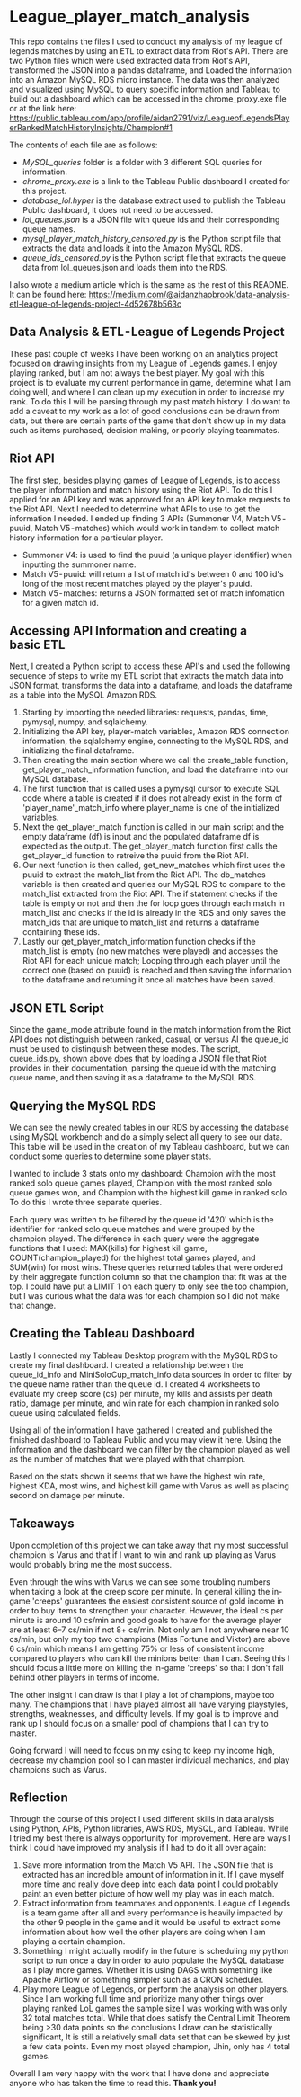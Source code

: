 # **League_player_match_analysis**

This repo contains the files I used to conduct my analysis of my league of legends matches by using an ETL to extract data from Riot's API.
There are two Python files which were used extracted data from Riot's API, transformed the JSON into a pandas dataframe, and Loaded the 
information into an Amazon MySQL RDS micro instance. The data was then analyzed and visualized using MySQL to query specific information and 
Tableau to build out a dashboard which can be accessed in the chrome_proxy.exe file or at the link here: 
https://public.tableau.com/app/profile/aidan2791/viz/LeagueofLegendsPlayerRankedMatchHistoryInsights/Champion#1

The contents of each file are as follows:
- _MySQL_queries_ folder is a folder with 3 different SQL queries for information.
- _chrome_proxy.exe_ is a link to the Tableau Public dashboard I created for this project.
- _database_lol.hyper_ is the database extract used to publish the Tableau Public dashboard, it does not need to be accessed.
- _lol_queues.json_ is a JSON file with queue ids and their corresponding queue names.
- _mysql_player_match_history_censored.py_ is the Python script file that extracts the data and loads it into the Amazon MySQL RDS.
- _queue_ids_censored.py_ is the Python script file that extracts the queue data from lol_queues.json and loads them into the RDS.

I also wrote a medium article which is the same as the rest of this README. It can be found here: 
https://medium.com/@aidanzhaobrook/data-analysis-etl-league-of-legends-project-4d52678b563c


## Data Analysis & ETL - League of Legends Project

These past couple of weeks I have been working on an analytics project focused on drawing insights from my League of Legends games. I enjoy
playing ranked, but I am not always the best player. My goal with this project is to evaluate my current performance in game, determine what
I am doing well, and where I can clean up my execution in order to increase my rank. To do this I will be parsing through my past match 
history. I do want to add a caveat to my work as a lot of good conclusions can be drawn from data, but there are certain parts of the game 
that don't show up in my data such as items purchased, decision making, or poorly playing teammates. 

## Riot API

The first step, besides playing games of League of Legends, is to access the player information and match history using the Riot API. To do 
this I applied for an API key and was approved for an API key to make requests to the Riot API. Next I needed to determine what APIs to use 
to get the information I needed. I ended up finding 3 APIs (Summoner V4, Match V5 - puuid, Match V5 - matches) which would work in tandem to 
collect match history information for a particular player.
- Summoner V4: is used to find the puuid (a unique player identifier) when inputting the summoner name.
- Match V5 - puuid: will return a list of match id's between 0 and 100 id's long of the most recent matches played by the player's puuid.
- Match V5 - matches: returns a JSON formatted set of match infomation for a given match id.

## Accessing API Information and creating a basic ETL

Next, I created a Python script to access these API's and used the following sequence of steps to write my ETL script that extracts the match 
data into JSON format, transforms the data into a dataframe, and loads the dataframe as a table into the MySQL Amazon RDS.

1. Starting by importing the needed libraries: requests, pandas, time, pymysql, numpy, and sqlalchemy.
2. Initializing the API key, player-match variables, Amazon RDS connection information, the sqlalchemy engine, connecting to the MySQL RDS, and 
initializing the final dataframe.
3. Then creating the main section where we call the create_table function, get_player_match_information function, and load the dataframe into 
our MySQL database.
4. The first function that is called uses a pymysql cursor to execute SQL code where a table is created if it does not already exist in the form 
of 'player_name'_match_info where player_name is one of the initialized variables.
5. Next the get_player_match function is called in our main script and the empty dataframe (df) is input and the populated dataframe df is 
expected as the output. The get_player_match function first calls the get_player_id function to retreive the puuid from the Riot API.
6. Our next function is then called, get_new_matches which first uses the puuid to extract the match_list from the Riot API. The db_matches 
variable is then created and queries our MySQL RDS to compare to the match_list extracted from the Riot API. The if statement checks if the table 
is empty or not and then the for loop goes through each match in match_list and checks if the id is already in the RDS and only saves the match_ids 
that are unique to match_list and returns a dataframe containing these ids.
7. Lastly our get_player_match_information function checks if the match_list is empty (no new matches were played) and accesses the Riot API for 
each unique match; Looping through each player until the correct one (based on puuid) is reached and then saving the information to the dataframe 
and returning it once all matches have been saved.

## JSON ETL Script

Since the game_mode attribute found in the match information from the Riot API does not distinguish between ranked, casual, or versus AI the queue_id 
must be used to distinguish between these modes. The script, queue_ids.py, shown above does that by loading a JSON file that Riot provides in their 
documentation, parsing the queue id with the matching queue name, and then saving it as a dataframe to the MySQL RDS.

## Querying the MySQL RDS

We can see the newly created tables in our RDS by accessing the database using MySQL workbench and do a simply select all query to see our data. This 
table will be used in the creation of my Tableau dashboard, but we can conduct some queries to determine some player stats.

I wanted to include 3 stats onto my dashboard: Champion with the most ranked solo queue games played, Champion with the most ranked solo queue games 
won, and Champion with the highest kill game in ranked solo. To do this I wrote three separate queries.

Each query was written to be filtered by the queue id '420' which is the identifier for ranked solo queue matches and were grouped by the champion 
played. The difference in each query were the aggregate functions that I used: MAX(kills) for highest kill game, COUNT(champion_played) for the 
highest total games played, and SUM(win) for most wins. These queries returned tables that were ordered by their aggregate function column so that 
the champion that fit was at the top. I could have put a LIMIT 1 on each query to only see the top champion, but I was curious what the data was for 
each champion so I did not make that change.

## Creating the Tableau Dashboard

Lastly I connected my Tableau Desktop program with the MySQL RDS to create my final dashboard. I created a relationship between the queue_id_info and
MiniSoloCup_match_info data sources in order to filter by the queue name rather than the queue id. I created 4 worksheets to evaluate my creep score (cs)
per minute, my kills and assists per death ratio, damage per minute, and win rate for each champion in ranked solo queue using calculated fields.

Using all of the information I have gathered I created and published the finished dashboard to Tableau Public and you may view it here. Using the 
information and the dashboard we can filter by the champion played as well as the number of matches that were played with that champion.

Based on the stats shown it seems that we have the highest win rate, highest KDA, most wins, and highest kill game with Varus as well as placing second 
on damage per minute.

## Takeaways

Upon completion of this project we can take away that my most successful champion is Varus and that if I want to win and rank up playing as Varus would 
probably bring me the most success.

Even through the wins with Varus we can see some troubling numbers when taking a look at the creep score per minute. In general killing the in-game 'creeps'
guarantees the easiest consistent source of gold income in order to buy items to strengthen your character. However, the ideal cs per minute is around 
10 cs/min and good goals to have for the average player are at least 6–7 cs/min if not 8+ cs/min. Not only am I not anywhere near 10 cs/min, but only my 
top two champions (Miss Fortune and Viktor) are above 6 cs/min which means I am getting 75% or less of consistent income compared to players who can kill 
the minions better than I can. Seeing this I should focus a little more on killing the in-game 'creeps' so that I don't fall behind other players in terms 
of income.

The other insight I can draw is that I play a lot of champions, maybe too many. The champions that I have played almost all have varying playstyles, 
strengths, weaknesses, and difficulty levels. If my goal is to improve and rank up I should focus on a smaller pool of champions that I can try to master.

Going forward I will need to focus on my csing to keep my income high, decrease my champion pool so I can master individual mechanics, and play champions 
such as Varus.

## Reflection

Through the course of this project I used different skills in data analysis using Python, APIs, Python libraries, AWS RDS, MySQL, and Tableau. While I 
tried my best there is always opportunity for improvement. Here are ways I think I could have improved my analysis if I had to do it all over again:

1. Save more information from the Match V5 API. The JSON file that is extracted has an incredible amount of information in it. If I gave myself more time 
and really dove deep into each data point I could probably paint an even better picture of how well my play was in each match.
2. Extract information from teammates and opponents. League of Legends is a team game after all and every performance is heavily impacted by the other
9 people in the game and it would be useful to extract some information about how well the other players are doing when I am playing a certain champion.
3. Something I might actually modify in the future is scheduling my python script to run once a day in order to auto populate the MySQL database as I play
more games. Whether it is using DAGS with something like Apache Airflow or something simpler such as a CRON scheduler.
4. Play more League of Legends, or perform the analysis on other players. Since I am working full time and prioritize many other things over playing ranked 
LoL games the sample size I was working with was only 32 total matches total. While that does satisfy the Central Limit Theorem being >30 data points so 
the conclusions I draw can be statistically significant, It is still a relatively small data set that can be skewed by just a few data points. Even my most 
played champion, Jhin, only has 4 total games.

Overall I am very happy with the work that I have done and appreciate anyone who has taken the time to read this. **Thank you!**
